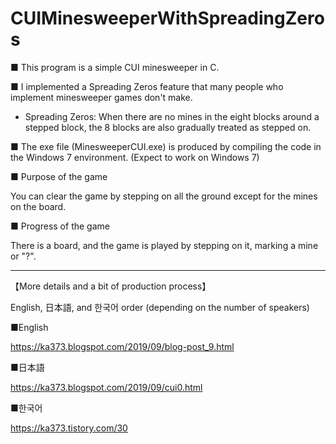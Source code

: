 # CUIMinesweeperWithSpreadingZeros
■ This program is a simple CUI minesweeper in C.

■ I implemented a Spreading Zeros feature that many people who implement minesweeper games don't make.

* Spreading Zeros: When there are no mines in the eight blocks around a stepped block, the 8 blocks are also gradually treated as stepped on.

■ The exe file (MinesweeperCUI.exe) is produced by compiling the code in the Windows 7 environment. (Expect to work on Windows 7)

■ Purpose of the game

You can clear the game by stepping on all the ground except for the mines on the board.

■ Progress of the game

There is a board, and the game is played by stepping on it, marking a mine or "?".


__________________________________________
【More details and a bit of production process】

English, 日本語, and 한국어 order (depending on the number of speakers)

■English

https://ka373.blogspot.com/2019/09/blog-post_9.html

■日本語

https://ka373.blogspot.com/2019/09/cui0.html

■한국어

https://ka373.tistory.com/30
